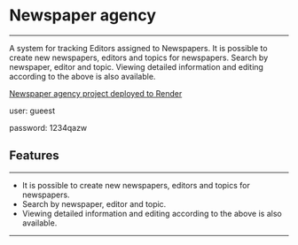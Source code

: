 # Newspaper agency

---

 A system for tracking Editors assigned to Newspapers. It is possible to create new newspapers, editors and topics for newspapers. Search by newspaper, editor and topic. Viewing detailed information and editing according to the above is also available.

[Newspaper agency project deployed to Render](https://newspaper-agency-er0f.onrender.com/)

user: gueest

password: 1234qazw
## Features

---

* It is possible to create new newspapers, editors and topics for newspapers.
* Search by newspaper, editor and topic. 
* Viewing detailed information and editing according to the above is also 
  available.

---
